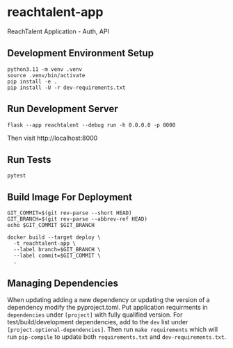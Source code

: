 # reachtalent-app
ReachTalent Application - Auth, API

## Development Environment Setup

```shell
python3.11 -m venv .venv
source .venv/bin/activate
pip install -e .
pip install -U -r dev-requirements.txt
```

## Run Development Server
```shell
flask --app reachtalent --debug run -h 0.0.0.0 -p 8000
```
Then visit http://localhost:8000

## Run Tests
```shell
pytest
```

## Build Image For Deployment
```shell
GIT_COMMIT=$(git rev-parse --short HEAD)
GIT_BRANCH=$(git rev-parse --abbrev-ref HEAD)
echo $GIT_COMMIT $GIT_BRANCH

docker build --target deploy \
  -t reachtalent-app \
  --label branch=$GIT_BRANCH \
  --label commit=$GIT_COMMIT \
  .
```

## Managing Dependencies

When updating adding a new dependency or updating the version of a dependency 
modify the pyproject.toml. Put application requirments in `dependencies` under 
`[project]` with fully qualified version. For test/build/development dependencies, 
add to the `dev` list under `[project.optional-dependencies]`. Then run 
`make requirements` which will run `pip-compile` to update both `requirements.txt` 
and `dev-requirements.txt`. 
